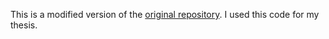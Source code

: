This is a modified version of the [original repository](https://github.com/yaoliUoA/evalsaliency).
I used this code for my thesis.

